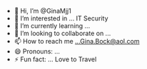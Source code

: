 - 👋 Hi, I’m @GinaMjj1
- 👀 I’m interested in ... IT Security
- 🌱 I’m currently learning ... 
- 💞️ I’m looking to collaborate on ...
- 📫 How to reach me ...Gina.Bock@aol.com
- 😄 Pronouns: ...
- ⚡ Fun fact: ... Love to Travel

<!---
GinaMjj1/GinaMjj1 is a ✨ special ✨ repository because its `README.md` (this file) appears on your GitHub profile.
You can click the Preview link to take a look at your changes.
--->
